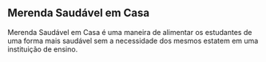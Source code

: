 ## Merenda Saudável em Casa
Merenda Saudável em Casa é uma maneira de alimentar os estudantes de uma forma mais saudável sem a necessidade dos mesmos estatem em uma instituição de ensino.
